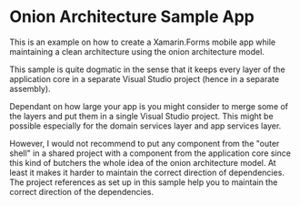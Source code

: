 Onion Architecture Sample App
=============================

This is an example on how to create a Xamarin.Forms mobile app while maintaining a clean architecture using the onion architecture model.

This sample is quite dogmatic in the sense that it keeps every layer of the application core in a separate Visual Studio project (hence in a separate assembly).

Dependant on how large your app is you might consider to merge some of the layers and put them in a single Visual Studio project. This might be possible especially for the domain services layer and app services layer.

However, I would not recommend to put any component from the "outer shell" in a shared project with a component from the application core since this kind of butchers the whole idea of the onion architecture model. At least it makes it harder to maintain the correct direction of dependencies. The project references as set up in this sample help you to maintain the correct direction of the dependencies.
